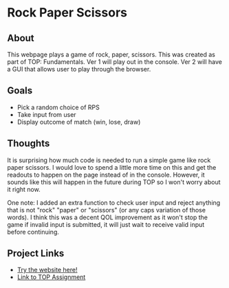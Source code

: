 # Rock Paper Scissors

## About
This webpage plays a game of rock, paper, scissors. This was created as part of TOP: Fundamentals.
Ver 1 will play out in the console.
Ver 2 will have a GUI that allows user to play through the browser.

## Goals
* Pick a random choice of RPS
* Take input from user
* Display outcome of match (win, lose, draw)

## Thoughts
It is surprising how much code is needed to run a simple game like rock paper scissors.
I would love to spend a little more time on this and get the readouts to happen on the page
instead of in the console. However, it sounds like this will happen in the future during
TOP so I won't worry about it right now.

One note: I added an extra function to check user input and reject anything that is not
"rock" "paper" or "scissors" (or any caps variation of those words). I think this was a
decent QOL improvement as it won't stop the game if invalid input is submitted, it will
just wait to receive valid input before continuing.

## Project Links
- [Try the website here!](https://copaiement.github.io/rock-paper-scissors-game/)
- [Link to TOP Assignment](https://www.theodinproject.com/lessons/foundations-rock-paper-scissors)
